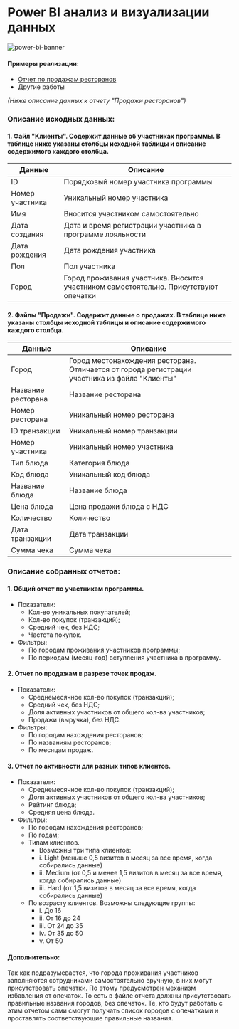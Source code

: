 # Power BI анализ и визуализации данных 


![power-bi-banner](https://user-images.githubusercontent.com/43387913/56744961-1e1ae800-6782-11e9-9b1a-175dd66fba7d.jpg)

#### Примеры реализации: 
* [Отчет по продажам ресторанов](https://github.com/Alex110117/power_bi/blob/master/report/%D0%9F%D1%80%D0%BE%D0%B4%D0%B0%D0%B6%D0%B8%20%D1%80%D0%B5%D1%81%D1%82%D0%BE%D1%80%D0%B0%D0%BD%D0%BE%D0%B2.pdf)
* Другие работы

_(Ниже описание данных к отчету "Продажи ресторанов")_

### Описание исходных данных:

#### 1. Файл "Клиенты". Содержит данные об участниках программы. В таблице ниже указаны столбцы исходной таблицы и описание содержимого каждого столбца.

| Данные          | Описание                                                                              |
|-----------------|---------------------------------------------------------------------------------------|
| ID              | Порядковый номер участника программы                                                  |
| Номер участника | Уникальный номер участника                                                            |
| Имя             | Вносится участником самостоятельно                                                    |
| Дата создания   | Дата и время регистрации участника в программе лояльности                             |
| Дата рождения   | Дата рождения участника                                                               |
| Пол             | Пол участника                                                                         |
| Город           | Город проживания участника. Вносится участником самостоятельно. Присутствуют опечатки |


#### 2. Файлы "Продажи". Содержит данные о продажах. В таблице ниже указаны столбцы исходной таблицы и описание содержимого каждого столбца.

| Данные             | Описание                                                                                       |
|--------------------|------------------------------------------------------------------------------------------------|
| Город              | Город местонахождения ресторана. Отличается от города регистрации участника из файла "Клиенты" |
| Название ресторана | Название ресторана                                                                             |
| Номер ресторана    | Уникальный номер ресторана                                                                     |
| ID транзакции      | Уникальный номер транзакции                                                                    |
| Номер участника    | Уникальный номер участника                                                                     |
| Тип блюда          | Категория блюда                                                                                |
| Код блюда          | Уникальный код блюда                                                                           |
| Название блюда     | Название блюда                                                                                 |
| Цена блюда         | Цена продажи блюда с НДС                                                                       |
| Количество         | Количество                                                                                     |
| Дата транзакции    | Дата транзакции                                                                                |
| Сумма чека         | Сумма чека                                                                                     |


### Описание собранных отчетов:

#### 1. Общий отчет по участникам программы. 
 * Показатели:
   * Кол-во уникальных покупателей;
   * Кол-во покупок (транзакций);
   * Средний чек, без НДС;
   * Частота покупок.
 * Фильтры:
   * По городам проживания участников программы;
   * По периодам (месяц-год) вступления участника в программу.
  
#### 2. Отчет по продажам в разрезе точек продаж.
* Показатели:
   * Среднемесячное кол-во покупок (транзакций);
   * Средний чек, без НДС;
   * Доля активных участников от общего кол-ва участников;
   * Продажи (выручка), без НДС.
* Фильтры:
   * По городам нахождения ресторанов;
   * По названиям ресторанов;
   * По месяцам продаж.

#### 3. Отчет по активности для разных типов клиентов.
* Показатели:
   * Среднемесячное кол-во покупок (транзакций);
   * Доля активных участников от общего кол-ва участников;
   * Рейтинг блюда;
   * Средняя цена блюда.
* Фильтры:
   * По городам нахождения ресторанов;
   * По годам;
   * Типам клиентов. 
     * Возможны три типа клиентов:
     * i. Light (меньше 0,5 визитов в месяц за все время, когда собирались данные)
     * ii. Medium (от 0,5 и менее 1,5 визитов в месяц за все время, когда собирались данные)
     * iii. Hard (от 1,5 визитов в месяц за все время, когда собирались данные)
   * По возрасту клиентов. Возможны следующие группы:
     * i. До 16
     * ii. От 16 до 24
     * iii. От 24 до 35
     * iv. От 35 до 50
     * v. От 50

#### Дополнительно:
Так как подразумевается, что города проживания участников заполняются сотрудниками самостоятельно вручную, в них могут присутствовать опечатки. По этому предусмотрен механизм избавления от опечаток. То есть в файле отчета должны присутствовать правильные названия городов, без опечаток. Те, кто будут работать с этим отчетом сами cмогут получать список городов с опечатками и проставлять соответствующие правильные названия.
